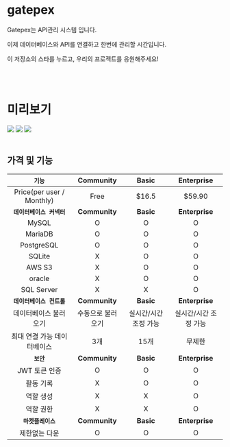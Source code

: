 # gatepex
Gatepex는 API관리 시스템 입니다.

이제 데이터베이스와 API를 연결하고 한번에 관리할 시간입니다.

이 저장소의 스타를 누르고, 우리의 프로젝트를 응원해주세요!

<br>
<br>

# 미리보기

<img src="https://cdn.discordapp.com/attachments/980765436973035550/1186195487657840680/2023-12-18_3.36.48.png?ex=65925da2&is=657fe8a2&hm=a83f4bdf6251f43fb6d58a30b3e931ea8009bd8522b582517b20fba3287ad899&">
<img src="https://cdn.discordapp.com/attachments/980765436973035550/1182964775802646598/2023-12-09_5.39.27.png?ex=65869ccc&is=657427cc&hm=f6c7608ae654693f98ca150e577d565911512639b6652e6d94c8c91ee0f69ab7&">
<img src="https://cdn.discordapp.com/attachments/928467166137811004/1186196880351309864/2023-12-18_3.42.32.png?ex=65925eee&is=657fe9ee&hm=3af28186ecb3e3d4303b76d336dda2b7021b2ce874f6cc3f9c2ca62cb342c1db&">

<br>
<br>

## 가격 및 기능

|`기능`|Community|Basic|Enterprise|
| :---: | :---: | :---: | :---: |
|Price(per user / Monthly)|Free|$16.5|$59.90|
|**`데이터베이스 커넥터`**|**Community**|**Basic**|**Enterprise**|
|MySQL|O|O|O|
|MariaDB|O|O|O|
|PostgreSQL|O|O|O|
|SQLite|X|O|O|
|AWS S3|X|O|O|
|oracle|X|O|O|
|SQL Server|X|X|O|
|**`데이터베이스 컨트롤`**|**Community**|**Basic**|**Enterprise**|
|데이터베이스 불러오기|수동으로 불러오기|실시간/시간 조정 가능|실시간/시간 조정 가능|
|최대 연결 가능 데이터베이스|3개|15개|무제한|
|**`보안`**|**Community**|**Basic**|**Enterprise**|
|JWT 토큰 인증|O|O|O|
|활동 기록|X|O|O|
|역할 생성|X|X|O|
|역할 권한|X|X|O|
|**`마켓플레이스`**|**Community**|**Basic**|**Enterprise**|
|제한없는 다운|O|O|O|
